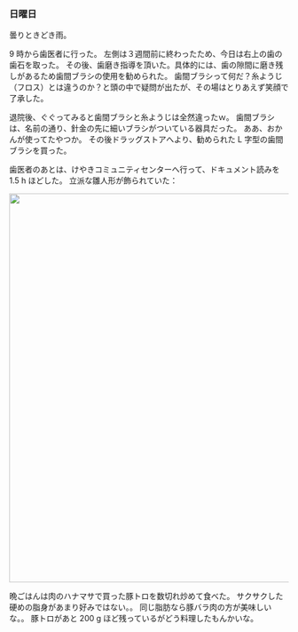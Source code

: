 ### 日曜日

曇りときどき雨。

9 時から歯医者に行った。
左側は３週間前に終わったため、今日は右上の歯の歯石を取った。
その後、歯磨き指導を頂いた。具体的には、歯の隙間に磨き残しがあるため歯間ブラシの使用を勧められた。
歯間ブラシって何だ？糸ようじ（フロス）とは違うのか？と頭の中で疑問が出たが、その場はとりあえず笑顔で了承した。

退院後、ぐぐってみると歯間ブラシと糸ようじは全然違ったｗ。
歯間ブラシは、名前の通り、針金の先に細いブラシがついている器具だった。
ああ、おかんが使ってたやつか。
その後ドラッグストアへより、勧められた L 字型の歯間ブラシを買った。

歯医者のあとは、けやきコミュニティセンターへ行って、ドキュメント読みを 1.5 h ほどした。
立派な雛人形が飾られていた：

<img src="https://i.imgur.com/xiORg2x.jpg" width="700">

晩ごはんは肉のハナマサで買った豚トロを数切れ炒めて食べた。
サクサクした硬めの脂身があまり好みではない。。
同じ脂肪なら豚バラ肉の方が美味しいな。。
豚トロがあと 200 g ほど残っているがどう料理したもんかいな。